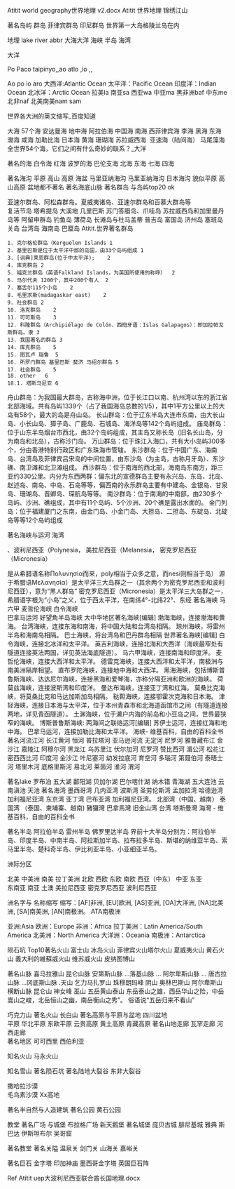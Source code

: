 Atitit world geography世界地理 v2.docx Atitit 世界地理 锦绣江山






著名岛屿 群岛
菲律宾群岛  印尼群岛 
世界第一大岛格陵兰岛在内


地理 lake river abbr 大海大洋 海峡 半岛 海湾

大洋

Po Paco taipinyo,,ao  atlo ,io ,,

Ao po io aro
大西洋:Atlantic Ocean
太平洋：Pacific Ocean
印度洋：Indian Ocean
北冰洋：Arctic Ocean
拉美la  南亚sa 西亚wa 中亚ma 黑非洲baf 中东me 北非naf 北美南美nam sam

世界各大洲的英文缩写_百度知道

大海 57个海 
安达曼海 地中海 阿拉伯海 中国海  南海  西菲律宾海 李海  黑海 东海 渤海 咸海
加勒比海 日本海 黄海 珊瑚海 苏拉威西海   亚速海（陆间海） 马尾藻海
全世界54个海，它们之间有什么奇妙的联系？_大洋

著名的海
白令海  红海
 波罗的海  巴伦支海 北海 东海  七海  四海 


著名海沟 平原 高山 高原 海盆 马里亚纳海沟
马里亚纳海沟  日本海沟 貌似平原 高山高原 盆地都不著名
著名海底山脉
著名群岛 与岛屿top20  ok

亚速尔群岛、阿松森群岛。夏威夷诸岛、亚速尔群岛和百慕大群岛等  
复活节岛  塔希提岛  大溪地 几里巴斯
苏门答腊岛、爪哇岛
苏拉威西岛和加里曼丹岛等  阿留申群岛  钓鱼岛 
薄荷岛 长滩岛与杜马盖蒂 普吉岛 富国岛 济州岛 塞班岛 关岛 
台湾岛  海南岛 巴厘岛
Atitit.世界著名群岛

	1. 克尔格伦群岛（Kerguelen Islands	1
	2. 基里巴斯是位于太平洋中部的岛国，由33个岛屿组成	1
	3. [词典]莱恩群岛(位于中太平洋);	2
	4. 库克群岛	2
	5. 福克兰群岛（英语Falkland Islands，为英国所使用的称呼）	2
	6. 马尔代夫 1200个，其中200个有人	2
	7. 塞舌尔115个小岛	2
	8. 毛里求斯(madagaskar east)	2
	9. 社会群岛	2
	10. 洛克群岛	2
	11. 可可斯岛	3
	12. 科隆群岛（Archipiélago de Colón、西班牙语：Islas Galapagos）：即加拉帕戈斯群岛。隶	3
	13. 我国著名的群岛	3
	14. 库克群岛	5
	15. 图瓦卢 瑙鲁	5
	16. 所罗门群岛 基里巴斯 斐济 马绍尔群岛	5
	17. 社会群岛	5
	18. other	6
	18.1. 塔斯马尼亚	6

舟山群岛：为我国最大群岛，古称海中洲，位于长江口以南、杭州湾以东的浙江省北部海域。共有岛屿1339个（占了我国海岛总数的1/5），其中1平方公里以上的大岛有58个，最大的岛是舟山岛。
长山群岛：位于辽东半岛大连市东南，由大长山岛、小长山岛、獐子岛、广鹿岛、石城岛、海洋岛等142个岛屿组成。
庙岛群岛：位于山东半岛烟台市西北，由32个岛屿组成，其主岛又称长岛（旧名长山岛，分为南岛和北岛），古称沙门岛。
万山群岛：位于珠江入海口，共有大小岛屿300多个，分由香港特别行政区和广东珠海市管辖。
东沙群岛：位于中国广东、海南岛、台湾岛及菲律宾吕宋岛的中间位置，由东沙岛（为主岛，古称月牙岛）、东沙礁、南卫滩和北卫滩组成。
西沙群岛：位于南海的西北部，海南岛东南方，距三亚约330公里。内分为东西两群：偏东北的宣德群岛主要有永兴岛、东岛、北岛、赵述岛、南岛、中岛、石岛等等，偏西南的永乐群岛主要有中建岛、金银岛、甘泉岛、珊瑚岛、晋卿岛、琛航岛等等。
南沙群岛：位于南海的中南部，由230多个岛屿、沙洲、礁组成，其中有11个岛屿、5个沙洲、20个礁是露出水面的。
金门列岛：位于福建厦门之东南，由金门岛、小金门岛、大担岛、二担岛、东碇岛、北碇岛等等12个岛屿组成


著名海峡与运河 海湾 

、波利尼西亚（Polynesia， 美拉尼西亚（Melanesia， 密克罗尼西亚（Micronesia）

是从希腊语名称Πολυνησία而来，poly相当于众多之意，而nesi则相当于岛）
源于希腊语Μελανησία）是太平洋三大岛群之一（其余两个为密克罗尼西亚和波利尼西亚），意为“黑人群岛”
密克罗尼西亚（Micronesia）是太平洋三大岛群之一，希腊语字根为“小岛”之义，位于西太平洋，在南纬4°-北纬22°、东经
著名海峡
马六甲 麦哲伦海峡  白令海峡   
巴拿马运河  好望角半岛海峡
大中华地区著名海峡[编辑]
渤海海峡，连接渤海和黄海。
台湾海峡，连接东海和南海，将中国大陆和台湾岛相隔。
琼州海峡，将雷州半岛和海南岛相隔。
巴士海峡，将台湾岛和巴丹群岛相隔
世界著名海峡[编辑]
白令海峡，连接北冰洋和太平洋。
英吉利海峡，连接北海和大西洋（海峡最窄处有隧道连接英法两国，详见英法海底隧道）。
马六甲海峡，连接南海和印度洋。
麦哲伦海峡，连接大西洋和太平洋。
德雷克海峡，连接大西洋和太平洋，南极洲与南美洲隔岸相望。
直布罗陀海峡，连接地中海和大西洋。
黑海海峡，包括博斯普鲁斯海峡、达达尼尔海峡，连接黑海和爱琴海，亦称分隔亚洲和欧洲的海峡。
荷莫兹海峡，连接波斯湾和印度洋。
曼达布海峡，连接亚丁湾和红海。
莫桑比克海峡，将莫桑比克和马达加斯加岛相隔。
鞑靼海峡，连接鄂霍次克海和日本海。
津轻海峡，连接日本海与太平洋，位于本州青森市和北海道函馆市之间（有隧道连接两地，详见青函隧道）。
土渊海峡，位于濑户内海的前岛和小豆岛之间，世界最狭窄的海峡。
博斯普鲁斯海峡:
两海间之联络运河[编辑]
苏伊士运河，连接红海和地中海。
巴拿马运河，连接加勒比海和太平洋。
海峡- 维基百科，自由的百科全书
著名河流江河
长江黄河 恒河  普拉塔河  亚马逊河流 无定河 尼罗河  雅鲁藏布江  金沙江  嘉陵江  阿穆尔河
黑龙江 乌苏里江 伏尔加河 尼罗河  赞比西河 湄公河 松花江 密西西比河 印度河 金沙江 叶尼塞河 幼发拉底河 育空河 多瑙河 第聂伯河 泰晤士河  塔里木河 底格里斯河 易北河 莱茵河 淮河 渭河

著名lake
罗布泊  五大湖 鄱阳湖 贝加尔湖 巴尔喀什湖 纳木错  青海湖 五大连池  云南滇池 天池
著名海湾
墨西哥湾 几内亚湾   波斯湾 圣劳伦斯湾  孟加拉湾 哈德逊湾 加利福尼亚湾 东京湾
 亚丁湾  巴布亚湾 加利福尼亚湾。
北部湾（中国、越南）
泰国湾 （泰国、柬埔寨、越南)
豬玀灣
巴拿馬灣
 旧金山湾   台湾  塔斯曼灣
海灣 - 维基百科，自由的百科全书

著名半岛
阿拉伯半岛 雷州半岛 佛罗里达半岛
界前十大半岛分别为：阿拉伯半岛、印度半岛、中南半岛、阿拉斯加半岛、拉布拉多半岛、斯堪的纳维亚半岛、索马里半岛、楚科奇半岛、伊比利亚半岛、小亚细亚半岛。

洲际分区

北美  中美洲  南美  拉丁美洲
北欧 西欧 东欧  南欧
西亚（中东） 中亚 东亚  
东南亚 南亚
土澳
美拉尼西亚 密克罗尼西亚  波利尼西亚




洲名字与 名称缩写
缩写：[AF]非洲, [EU]欧洲, [AS]亚洲, [OA]大洋洲, [NA]北美洲, [SA]南美洲, [AN]南极洲。
ATA南极洲

亚洲:Asia
欧洲：Europe
非洲：Africa
拉丁美洲：Latin America/South America
北美洲：North America
大洋洲：Oceania
南极洲：Antarctica

陨石坑
Top10著名火山
富士山  冰岛火山  菲律宾火山塔尔火山 夏威夷火山 黄石火山 義大利的維蘇威火山
维苏威火山
 皮纳图博山

著名山脉
喜马拉雅山 昆仑山脉  安第斯山脉 ...落基山脉 ... 阿尔卑斯山脉 ...
唐古拉山脉 ...冈底斯山脉 .天山 乞力马扎罗山   珠穆朗玛峰
阴山 奥林巴斯山  阿尔卑斯山 横断山脉 昆仑山 神女峰 巫山 五岳黄山泰山
东岳泰山之雄，西岳华山之险，中岳嵩山之峻，北岳恒山之幽，南岳衡山之秀”。 俗语说“五岳归来不看山”

巧克力山  著名火山 长白山
著名高原与平原与盆地
四川盆地  
平原  华北平原 东欧平原 
云贵高原 黄土高原 青藏高原 
著名山地走廊
瓦罕走廊  河西走廊  
著名地区
可可西里 西伯利亚

知名火山
马永火山

知名雪山
著名陨石坑
著名陆地大裂谷
东非大裂谷

撒哈拉沙漠  
毛乌素沙漠
Xx高地

著名半自然与人造建筑
著名公园
黄石公园

教堂
著名广场   与城堡
布拉格广场   新天鹅堡
著名城堡
庞贝古城   腓尼基城   雅典 斯巴达  伊斯坦布尔 吴哥窟

著名教堂 
著名关隘
温泉关  剑门关  山海关 嘉峪关  

著名巨石
金字塔  印加神庙  墨西哥金字塔 英国巨石阵 

Ref
Atitit uep大波利尼西亚联合酋长国地理.docx



